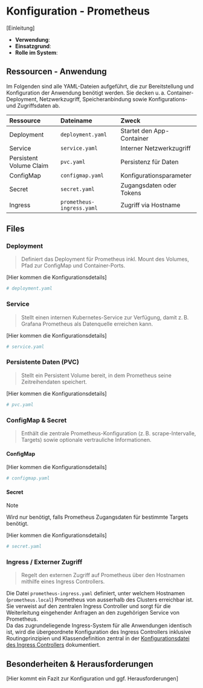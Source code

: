 # Konfiguration - Prometheus
[Einleitung]

- **Verwendung**:
- **Einsatzgrund**:
- **Rolle im System**:

## Ressourcen - Anwendung
Im Folgenden sind alle YAML-Dateien aufgeführt, die zur Bereitstellung und Konfiguration der Anwendung benötigt werden. Sie decken u. a. Container-Deployment, Netzwerkzugriff, Speicheranbindung sowie Konfigurations- und Zugriffsdaten ab.

| Ressource | Dateiname | Zweck |
| :-- | :-- | :-- |
| Deployment | `deployment.yaml` | Startet den App-Container |
| Service | `service.yaml` | Interner Netzwerkzugriff |
| Persistent Volume Claim | `pvc.yaml` | Persistenz für Daten |
| ConfigMap | `configmap.yaml` | Konfigurationsparameter |
| Secret | `secret.yaml` | Zugangsdaten oder Tokens |
| Ingress | `prometheus-ingress.yaml` | Zugriff via Hostname |

## Files
### Deployment
>Definiert das Deployment für Prometheus inkl. Mount des Volumes, Pfad zur ConfigMap und Container-Ports.

[Hier kommen die Konfigurationsdetails]
```yaml
# deployment.yaml
```

### Service
>Stellt einen internen Kubernetes-Service zur Verfügung, damit z. B. Grafana Prometheus als Datenquelle erreichen kann.

[Hier kommen die Konfigurationsdetails]
```yaml
# service.yaml
```

### Persistente Daten (PVC)
>Stellt ein Persistent Volume bereit, in dem Prometheus seine Zeitreihendaten speichert.

[Hier kommen die Konfigurationsdetails]
```yaml
# pvc.yaml
```

### ConfigMap & Secret
>Enthält die zentrale Prometheus-Konfiguration (z. B. scrape-Intervalle, Targets) sowie optionale vertrauliche Informationen.

#### ConfigMap
[Hier kommen die Konfigurationsdetails]
```yaml
# configmap.yaml
```

#### Secret
>[!NOTE]
>Wird nur benötigt, falls Prometheus Zugangsdaten für bestimmte Targets benötigt.

[Hier kommen die Konfigurationsdetails]
```yaml
# secret.yaml
```

### Ingress / Externer Zugriff
>Regelt den externen Zugriff auf Prometheus über den Hostnamen mithilfe eines Ingress Controllers.

Die Datei `prometheus-ingress.yaml` definiert, unter welchem Hostnamen (`prometheus.local`) Prometheus von ausserhalb des Clusters erreichbar ist.  
Sie verweist auf den zentralen Ingress Controller und sorgt für die Weiterleitung eingehender Anfragen an den zugehörigen Service von Prometheus.  
Da das zugrundeliegende Ingress-System für alle Anwendungen identisch ist, wird die übergeordnete Konfiguration des Ingress Controllers inklusive Routingprinzipien und Klassendefinition zentral in der [Konfigurationsdatei des Ingress Controllers](../ingress/config.md) dokumentiert.

## Besonderheiten & Herausforderungen
[Hier kommt ein Fazit zur Konfiguration und ggf. Herausforderungen]

